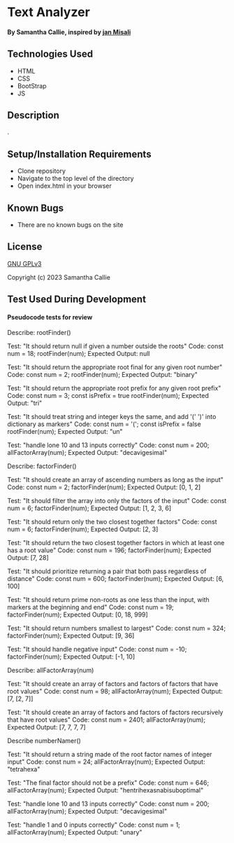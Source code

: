 # Text Analyzer

#### By **Samantha Callie**, inspired by [jan Misali](https://www.seximal.net/names-of-other-bases)

#### 

## Technologies Used

* HTML
* CSS
* BootStrap
* JS

## Description

.

## Setup/Installation Requirements

* Clone repository
* Navigate to the top level of the directory
* Open index.html in your browser

## Known Bugs

* There are no known bugs on the site

## License

[GNU GPLv3](https://choosealicense.com/licenses/agpl-3.0/)

Copyright (c) 2023 Samantha Callie

## Test Used During Development

#### Pseudocode tests for review  

Describe: rootFinder()

Test: "It should return null if given a number outside the roots"
Code:
const num = 18;
rootFinder(num);
Expected Output: null

Test: "It should return the appropriate root final for any given root number"
Code:
const num = 2;
rootFinder(num);
Expected Output: "binary"

Test: "It should return the appropriate root prefix for any given root prefix"
Code:
const num = 3;
const isPrefix = true
rootFinder(num);
Expected Output: "tri"

Test: "It should treat string and integer keys the same, and add '(' ')' into dictionary as markers"
Code:
const num = '(';
const isPrefix = false
rootFinder(num);
Expected Output: "un"

Test: "handle lone 10 and 13 inputs correctly"
Code:
const num = 200;
allFactorArray(num);
Expected Output: "decavigesimal"

Describe: factorFinder()

Test: "It should create an array of ascending numbers as long as the input"
Code:
const num = 2;
factorFinder(num);
Expected Output: [0, 1, 2]

Test: "It should filter the array into only the factors of the input"
Code:
const num = 6;
factorFinder(num);
Expected Output: [1, 2, 3, 6]

Test: "It should return only the two closest together factors"
Code:
const num = 6;
factorFinder(num);
Expected Output: [2, 3]

Test: "It should return the two closest together factors in which at least one has a root value"
Code: 
const num = 196;
factorFinder(num);
Expected Output: [7, 28]

Test: "It should prioritize returning a pair that both pass regardless of distance"
Code: 
const num = 600;
factorFinder(num);
Expected Output: [6, 100]

Test: "It should return prime non-roots as one less than the input, with markers at the beginning and end"
Code: 
const num = 19;
factorFinder(num);
Expected Output: [0, 18, 999]

Test: "It should return numbers smallest to largest"
Code: 
const num = 324;
factorFinder(num);
Expected Output: [9, 36]

Test: "It should handle negative input"
Code: 
const num = -10;
factorFinder(num);
Expected Output: [-1, 10]

Describe: allFactorArray(num)

Test: "It should create an array of factors and factors of factors that have root values"
Code:
const num = 98;
allFactorArray(num);
Expected Output: [7, [2, 7]]

Test: "It should create an array of factors and factors of factors recursively that have root values"
Code:
const num = 2401;
allFactorArray(num);
Expected Output: [7, 7, 7, 7]

Describe numberNamer()

Test: "It should return a string made of the root factor names of integer input"
Code:
const num = 24;
allFactorArray(num);
Expected Output: "tetrahexa"

Test: "The final factor should not be a prefix"
Code:
const num = 646;
allFactorArray(num);
Expected Output: "hentrihexasnabisuboptimal"

Test: "handle lone 10 and 13 inputs correctly"
Code:
const num = 200;
allFactorArray(num);
Expected Output: "decavigesimal"

Test: "handle 1 and 0 inputs correctly"
Code:
const num = 1;
allFactorArray(num);
Expected Output: "unary"